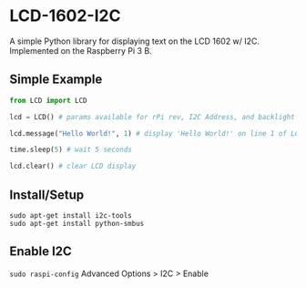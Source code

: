 # LCD-1602-I2C
A simple Python library for displaying text on the LCD 1602 w/ I2C. Implemented on the Raspberry Pi 3 B.

## Simple Example
```python
from LCD import LCD

lcd = LCD() # params available for rPi rev, I2C Address, and backlight on/off

lcd.message("Hello World!", 1) # display 'Hello World!' on line 1 of LCD

time.sleep(5) # wait 5 seconds

lcd.clear() # clear LCD display
```

## Install/Setup
```
sudo apt-get install i2c-tools
sudo apt-get install python-smbus
```

## Enable I2C
`sudo raspi-config`
Advanced Options > I2C > Enable
